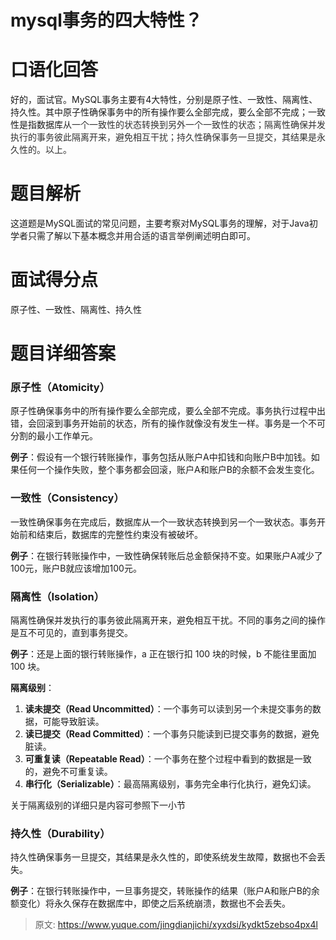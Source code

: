 # mysql事务的四大特性？

# 口语化回答
好的，面试官。MySQL事务主要有4大特性，分别是原子性、一致性、隔离性、持久性。其中原子性确保事务中的所有操作要么全部完成，要么全部不完成；一致性是指数据库<font style="color:rgb(48, 48, 48);">从一个一致性的状态转换到另外一个一致性的状态；隔离性确保并发执行的事务彼此隔离开来，避免相互干扰；持久性确保事务一旦提交，其结果是永久性的。以上。</font>

# 题目解析
这道题是MySQL面试的常见问题，主要考察对MySQL事务的理解，对于Java初学者只需了解以下基本概念并用合适的语言举例阐述明白即可。

# 面试得分点
原子性、一致性、隔离性、持久性

# 题目详细答案
### 原子性（Atomicity）
原子性确保事务中的所有操作要么全部完成，要么全部不完成。事务执行过程中出错，会回滚到事务开始前的状态，所有的操作就像没有发生一样。事务是一个不可分割的最小工作单元。

**例子**：假设有一个银行转账操作，事务包括从账户A中扣钱和向账户B中加钱。如果任何一个操作失败，整个事务都会回滚，账户A和账户B的余额不会发生变化。

### 一致性（Consistency）
一致性确保事务在完成后，数据库从一个一致状态转换到另一个一致状态。事务开始前和结束后，数据库的完整性约束没有被破坏。

**例子**：在银行转账操作中，一致性确保转账后总金额保持不变。如果账户A减少了100元，账户B就应该增加100元。

### 隔离性（Isolation）
隔离性确保并发执行的事务彼此隔离开来，避免相互干扰。不同的事务之间的操作是互不可见的，直到事务提交。

**例子**：还是上面的银行转账操作，a 正在银行扣 100 块的时候，b 不能往里面加 100 块。

**隔离级别**：

1. **读未提交（Read Uncommitted）**：一个事务可以读到另一个未提交事务的数据，可能导致脏读。
2. **读已提交（Read Committed）**：一个事务只能读到已提交事务的数据，避免脏读。
3. **可重复读（Repeatable Read）**：一个事务在整个过程中看到的数据是一致的，避免不可重复读。
4. **串行化（Serializable）**：最高隔离级别，事务完全串行化执行，避免幻读。

关于隔离级别的详细只是内容可参照下一小节

### 持久性（Durability）
持久性确保事务一旦提交，其结果是永久性的，即使系统发生故障，数据也不会丢失。

**例子**：在银行转账操作中，一旦事务提交，转账操作的结果（账户A和账户B的余额变化）将永久保存在数据库中，即使之后系统崩溃，数据也不会丢失。



> 原文: <https://www.yuque.com/jingdianjichi/xyxdsi/kydkt5zebso4px4l>